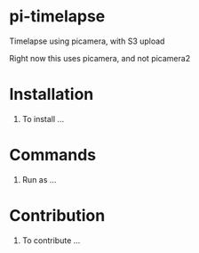 # pi-timelapse
Timelapse using picamera, with S3 upload

Right now this uses picamera, and not picamera2

# Installation
1. To install ...


# Commands
1. Run as ...

# Contribution
1. To contribute ...